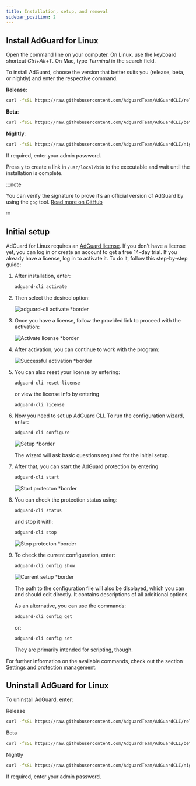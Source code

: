 ```yaml
---
title: Installation, setup, and removal
sidebar_position: 2
---
```


## Install AdGuard for Linux

Open the command line on your computer. On Linux, use the keyboard shortcut _Ctrl+Alt+T_. On Mac, type _Terminal_ in the search field.

To install AdGuard, choose the version that better suits you (release, beta, or nightly) and enter the respective command.

**Release**:

```sh
curl -fsSL https://raw.githubusercontent.com/AdguardTeam/AdGuardCLI/release/install.sh | sh -s -- -v
```

**Beta**:

```sh
curl -fsSL https://raw.githubusercontent.com/AdguardTeam/AdGuardCLI/beta/install.sh | sh -s -- -v
```

**Nightly**:

```sh
curl -fsSL https://raw.githubusercontent.com/AdguardTeam/AdGuardCLI/nightly/install.sh | sh -s -- -v
```

If required, enter your admin password.

Press `y` to create a link in `/usr/local/bin` to the executable and wait until the installation is complete.

:::note

You can verify the signature to prove it’s an official version of AdGuard by using the `gpg` tool. [Read more on GitHub](https://github.com/AdguardTeam/AdGuardCLI?tab=readme-ov-file#verify-releases)

:::

## Initial setup

AdGuard for Linux requires an [AdGuard license](https://adguard.com/license.html). If you don’t have a license yet, you can log in or create an account to get a free 14-day trial. If you already have a license, log in to activate it. To do it, follow this step-by-step guide:

1. After installation, enter:

   ```sh
   adguard-cli activate
   ```

2. Then select the desired option:

   ![adguard-cli activate \*border](https://cdn.adtidy.org/content/Kb/ad_blocker/linux/1activate.png)

3. Once you have a license, follow the provided link to proceed with the activation:

   ![Activate license \*border](https://cdn.adtidy.org/content/Kb/ad_blocker/linux/2activate_link.png)

4. After activation, you can continue to work with the program:

   ![Successful activation \*border](https://cdn.adtidy.org/content/Kb/ad_blocker/linux/3activate_success.png)

5. You can also reset your license by entering:

   ```sh
   adguard-cli reset-license
   ```

   or  view the license info by entering

   ```sh
   adguard-cli license
   ```

6. Now you need to set up AdGuard CLI. To run the configuration wizard, enter:

   ```sh
   adguard-cli configure
   ```

   ![Setup \*border](https://cdn.adtidy.org/content/Kb/ad_blocker/linux/4configure.png)

   The wizard will ask basic questions required for the initial setup.

7. After that, you can start the AdGuard protection by entering

   ```sh
   adguard-cli start
   ```

   ![Start protecton \*border](https://cdn.adtidy.org/content/Kb/ad_blocker/linux/5start.png)

8. You can check the protection status using:

   ```sh
   adguard-cli status
   ```

   and stop it with:

   ```sh
   adguard-cli stop
   ```

   ![Stop protecton \*border](https://cdn.adtidy.org/content/Kb/ad_blocker/linux/6status-stop.png)

9. To check the current configuration, enter:

   ```sh
   adguard-cli config show
   ```

   ![Current setup \*border](https://cdn.adtidy.org/content/Kb/ad_blocker/linux/7config_show.png)

   The path to the configuration file will also be displayed, which you can and should edit directly. It contains descriptions of all additional options.

   As an alternative, you can use the commands:

   ```sh
   adguard-cli config get
   ```

   or:

   ```sh
   adguard-cli config set
   ```

   They are primarily intended for scripting, though.

For further information on the available commands, check out the section [Settings and protection management](https://adguard.com/kb/adguard-for-linux/settings/).

## Uninstall AdGuard for Linux

To uninstall AdGuard, enter:

Release

```sh
curl -fsSL https://raw.githubusercontent.com/AdguardTeam/AdGuardCLI/release/install.sh | sh -s -- -v -u
```

Beta

```sh
curl -fsSL https://raw.githubusercontent.com/AdguardTeam/AdGuardCLI/beta/install.sh | sh -s -- -v -u
```

Nightly

```sh
curl -fsSL https://raw.githubusercontent.com/AdguardTeam/AdGuardCLI/nightly/install.sh | sh -s -- -v -u
```

If required, enter your admin password.
